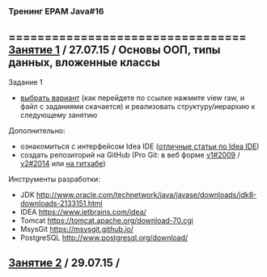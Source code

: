 ### Тренинг EPAM Java#16
=================================
[Занятие 1](https://github.com/traningEpamKz/lessons/tree/master/lesson_1) / 27.07.15 / Основы ООП, типы данных, вложенные классы 
----------------------------------------------
Задание 1
- [выбрать вариант](https://github.com/traningEpamKz/lessons/blob/master/lesson_1/task1.docx) (как перейдете по ссылке нажмите view raw, и файл с заданиями скачается) и реализовать структуру/иерархию к следующему занятию
 

Дополнительно: 
- ознакомиться с интерфейсом Idea IDE ([отличные статьи по Idea IDE](http://info.javarush.ru/blog/idea_help/))
- создать репозиторий на GitHub (Pro Git: в веб форме [v1#2009](https://git-scm.com/book/ru/v1) / [v2#2014](https://git-scm.com/book/ru/v2) или [на гитхабе](https://github.com/progit/progit/tree/master/ru))


Инструменты разработки:
- JDK http://www.oracle.com/technetwork/java/javase/downloads/jdk8-downloads-2133151.html
- IDEA https://www.jetbrains.com/idea/
- Tomcat https://tomcat.apache.org/download-70.cgi
- MsysGit https://msysgit.github.io/
- PostgreSQL http://www.postgresql.org/download/


[Занятие 2](https://github.com/traningEpamKz/lessons/tree/master/lesson_2) / 29.07.15 / 
----------------------------------------------
